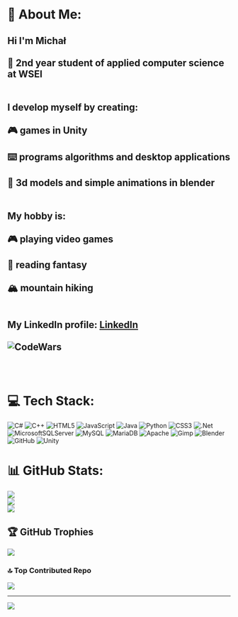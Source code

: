 # 🎴 About Me:
## Hi I'm Michał<br><br>🧠 2nd year student of applied computer science at WSEI<br><br><br>I develop myself by creating:<br><br>🎮 games in Unity<br><br>⌨️ programs algorithms and desktop applications<br><br>🗿 3d models and simple animations in blender<br><br><br>My hobby is:<br><br>🎮 playing video games<br><br>📖 reading fantasy<br><br>🏔️ mountain hiking<br><br><br>My LinkedIn profile: [LinkedIn](https://www.linkedin.com/in/michal-krol-legowski-51659530b)<br><br>![CodeWars](https://www.codewars.com/users/W1ZZ3R/badges/large)<br><br><br>


# 💻 Tech Stack:
![C#](https://img.shields.io/badge/c%23-%23239120.svg?style=for-the-badge&logo=csharp&logoColor=white) ![C++](https://img.shields.io/badge/c++-%2300599C.svg?style=for-the-badge&logo=c%2B%2B&logoColor=white) ![HTML5](https://img.shields.io/badge/html5-%23E34F26.svg?style=for-the-badge&logo=html5&logoColor=white) ![JavaScript](https://img.shields.io/badge/javascript-%23323330.svg?style=for-the-badge&logo=javascript&logoColor=%23F7DF1E) ![Java](https://img.shields.io/badge/java-%23ED8B00.svg?style=for-the-badge&logo=openjdk&logoColor=white) ![Python](https://img.shields.io/badge/python-3670A0?style=for-the-badge&logo=python&logoColor=ffdd54) ![CSS3](https://img.shields.io/badge/css3-%231572B6.svg?style=for-the-badge&logo=css3&logoColor=white) ![.Net](https://img.shields.io/badge/.NET-5C2D91?style=for-the-badge&logo=.net&logoColor=white) ![MicrosoftSQLServer](https://img.shields.io/badge/Microsoft%20SQL%20Server-CC2927?style=for-the-badge&logo=microsoft%20sql%20server&logoColor=white) ![MySQL](https://img.shields.io/badge/mysql-4479A1.svg?style=for-the-badge&logo=mysql&logoColor=white) ![MariaDB](https://img.shields.io/badge/MariaDB-003545?style=for-the-badge&logo=mariadb&logoColor=white) ![Apache](https://img.shields.io/badge/apache-%23D42029.svg?style=for-the-badge&logo=apache&logoColor=white) ![Gimp](https://img.shields.io/badge/Gimp-657D8B?style=for-the-badge&logo=gimp&logoColor=FFFFFF) ![Blender](https://img.shields.io/badge/blender-%23F5792A.svg?style=for-the-badge&logo=blender&logoColor=white) ![GitHub](https://img.shields.io/badge/github-%23121011.svg?style=for-the-badge&logo=github&logoColor=white) ![Unity](https://img.shields.io/badge/unity-%23000000.svg?style=for-the-badge&logo=unity&logoColor=white)
# 📊 GitHub Stats:
![](https://github-readme-stats.vercel.app/api?username=michalkrollegowski&theme=dark&hide_border=false&include_all_commits=false&count_private=false)<br/>
![](https://nirzak-streak-stats.vercel.app/?user=michalkrollegowski&theme=dark&hide_border=false)<br/>
![](https://github-readme-stats.vercel.app/api/top-langs/?username=michalkrollegowski&theme=dark&hide_border=false&include_all_commits=false&count_private=false&layout=compact)

## 🏆 GitHub Trophies
![](https://github-profile-trophy.vercel.app/?username=michalkrollegowski&theme=dracula&no-frame=true&no-bg=true&margin-w=4)

### 🔝 Top Contributed Repo
![](https://github-contributor-stats.vercel.app/api?username=michalkrollegowski&limit=5&theme=dracula&combine_all_yearly_contributions=true)

---
[![](https://visitcount.itsvg.in/api?id=michalkrollegowski&icon=2&color=4)](https://visitcount.itsvg.in)
